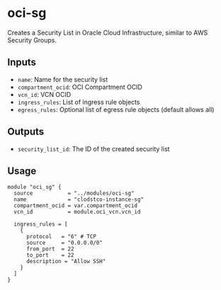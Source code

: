 # oci-sg

Creates a Security List in Oracle Cloud Infrastructure, similar to AWS Security Groups.

## Inputs

- `name`: Name for the security list
- `compartment_ocid`: OCI Compartment OCID
- `vcn_id`: VCN OCID
- `ingress_rules`: List of ingress rule objects
- `egress_rules`: Optional list of egress rule objects (default allows all)

## Outputs

- `security_list_id`: The ID of the created security list

## Usage

```hcl
module "oci_sg" {
  source           = "../modules/oci-sg"
  name             = "clodstco-instance-sg"
  compartment_ocid = var.compartment_ocid
  vcn_id           = module.oci_vcn.vcn_id

  ingress_rules = [
    {
      protocol   = "6" # TCP
      source     = "0.0.0.0/0"
      from_port  = 22
      to_port    = 22
      description = "Allow SSH"
    }
  ]
}
```